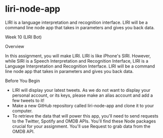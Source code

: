 # liri-node-app
LIRI is a language interpretation and recognition interface.  LIRI will be a command line node app that takes in parameters and gives you back data.

Week 10 (LIRI Bot)

Overview

In this assignment, you will make LIRI. LIRI is like iPhone's SIRI. However, while SIRI is a Speech Interpretation and Recognition Interface, LIRI is a Language Interpretation and Recognition Interface. LIRI will be a command line node app that takes in parameters and gives you back data.

Before You Begin

*  LIRI will display your latest tweets. As we do not want to display your personal account, or its keys, please make an alias account and    add a few tweets to it!
*  Make a new GitHub repository called liri-node-app and clone it to your computer.
*  To retrieve the data that will power this app, you'll need to send requests to the Twitter, Spotify and OMDB APIs. You'll find these      Node packages crucial for your assignment.  You'll use Request to grab data from the OMDB API.  

